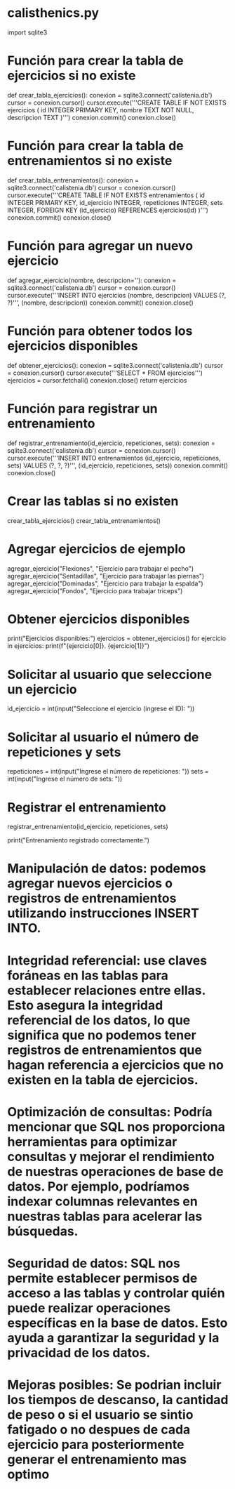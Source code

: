 # calisthenics.py 

import sqlite3

# Función para crear la tabla de ejercicios si no existe
def crear_tabla_ejercicios():
    conexion = sqlite3.connect('calistenia.db')
    cursor = conexion.cursor()
    cursor.execute('''CREATE TABLE IF NOT EXISTS ejercicios (
                        id INTEGER PRIMARY KEY,
                        nombre TEXT NOT NULL,
                        descripcion TEXT
                    )''')
    conexion.commit()
    conexion.close()

# Función para crear la tabla de entrenamientos si no existe
def crear_tabla_entrenamientos():
    conexion = sqlite3.connect('calistenia.db')
    cursor = conexion.cursor()
    cursor.execute('''CREATE TABLE IF NOT EXISTS entrenamientos (
                        id INTEGER PRIMARY KEY,
                        id_ejercicio INTEGER,
                        repeticiones INTEGER,
                        sets INTEGER,
                        FOREIGN KEY (id_ejercicio) REFERENCES ejercicios(id)
                    )''')
    conexion.commit()
    conexion.close()

# Función para agregar un nuevo ejercicio
def agregar_ejercicio(nombre, descripcion=''):
    conexion = sqlite3.connect('calistenia.db')
    cursor = conexion.cursor()
    cursor.execute('''INSERT INTO ejercicios (nombre, descripcion) VALUES (?, ?)''', (nombre, descripcion))
    conexion.commit()
    conexion.close()

# Función para obtener todos los ejercicios disponibles
def obtener_ejercicios():
    conexion = sqlite3.connect('calistenia.db')
    cursor = conexion.cursor()
    cursor.execute('''SELECT * FROM ejercicios''')
    ejercicios = cursor.fetchall()
    conexion.close()
    return ejercicios

# Función para registrar un entrenamiento
def registrar_entrenamiento(id_ejercicio, repeticiones, sets):
    conexion = sqlite3.connect('calistenia.db')
    cursor = conexion.cursor()
    cursor.execute('''INSERT INTO entrenamientos (id_ejercicio, repeticiones, sets) VALUES (?, ?, ?)''', (id_ejercicio, repeticiones, sets))
    conexion.commit()
    conexion.close()

# Crear las tablas si no existen
crear_tabla_ejercicios()
crear_tabla_entrenamientos()

# Agregar ejercicios de ejemplo
agregar_ejercicio("Flexiones", "Ejercicio para trabajar el pecho")
agregar_ejercicio("Sentadillas", "Ejercicio para trabajar las piernas")
agregar_ejercicio("Dominadas", "Ejercicio para trabajar la espalda")
agregar_ejercicio("Fondos", "Ejercicio para trabajar triceps")



# Obtener ejercicios disponibles
print("Ejercicios disponibles:")
ejercicios = obtener_ejercicios()
for ejercicio in ejercicios:
    print(f"{ejercicio[0]}. {ejercicio[1]}")

# Solicitar al usuario que seleccione un ejercicio
id_ejercicio = int(input("Seleccione el ejercicio (ingrese el ID): "))

# Solicitar al usuario el número de repeticiones y sets
repeticiones = int(input("Ingrese el número de repeticiones: "))
sets = int(input("Ingrese el número de sets: "))

# Registrar el entrenamiento
registrar_entrenamiento(id_ejercicio, repeticiones, sets)

print("Entrenamiento registrado correctamente.")


# Manipulación de datos: podemos agregar nuevos ejercicios o registros de entrenamientos utilizando instrucciones INSERT INTO.
# Integridad referencial: use claves foráneas en las tablas para establecer relaciones entre ellas. Esto asegura la integridad referencial de los datos, lo que significa que no podemos tener registros de entrenamientos que hagan referencia a ejercicios que no existen en la tabla de ejercicios.
# Optimización de consultas: Podría mencionar que SQL nos proporciona herramientas para optimizar consultas y mejorar el rendimiento de nuestras operaciones de base de datos. Por ejemplo, podríamos indexar columnas relevantes en nuestras tablas para acelerar las búsquedas.
# Seguridad de datos: SQL nos permite establecer permisos de acceso a las tablas y controlar quién puede realizar operaciones específicas en la base de datos. Esto ayuda a garantizar la seguridad y la privacidad de los datos.
# Mejoras posibles: Se podrian incluir los tiempos de descanso, la cantidad de peso o si el usuario se sintio fatigado o no despues de cada ejercicio para posteriormente generar el entrenamiento mas optimo 
